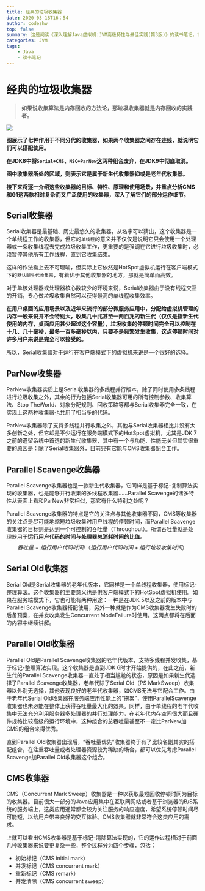 ```yaml
---
title: 经典的垃圾收集器
date: 2020-03-18T16：54
author: codezhw
top: false
summary: 这是阅读《深入理解Java虚拟机:JVM高级特性与最佳实践(第3版)》的读书笔记，记录学习过程以及一些自己的理解。
categories: JVM
tags: 
	- Java
	- 读书笔记
---
```




# 经典的垃圾收集器

> **如果说收集算法是内存回收的方法论，那垃圾收集器就是内存回收的实践者。**



![](https://gitee.com//CODEZHW/blogimage/raw/master/img/20200318165553.png)



**图展示了七种作用于不同分代的收集器，如果两个收集器之间存在连线，就说明它们可以搭配使用。**

**在JDK8中将`Serial+CMS`、`MSC+ParNew`这两种组合废弃，在JDK9中彻底取消。**

**图中收集器所处的区域，则表示它是属于新生代收集器抑或是老年代收集器。**

**接下来将逐一介绍这些收集器的目标、特性、原理和使用场景，并重点分析CMS和G1这两款相对复杂而又广泛使用的收集器，深入了解它们的部分运作细节。**



## Serial收集器

Serial收集器是最基础、历史最悠久的收集器，从名字可以猜出，这个收集器是一个单线程工作的收集器，但它的`单线程`的意义并不仅仅是说明它只会使用一个处理器或一条收集线程去完成垃圾收集工作，更重要的是强调在它进行垃圾收集时，必须暂停其他所有工作线程，直到它收集结束。

这样的作法看上去不可理喻，但实际上它依然是HotSpot虚拟机运行在客户端模式下的`默认新生代收集器`，有着优于其他收集器的地方，那就是简单而高效。

对于单核处理器或处理器核心数较少的环境来说，Serial收集器由于没有线程交互的开销，专心做垃圾收集自然可以获得最高的单线程收集效率。

**在用户桌面的应用场景以及近年来流行的部分微服务应用中，分配给虚拟机管理的内存一般来说并不会特别大，收集几十兆甚至一两百兆的新生代（仅仅是指新生代使用的内存，桌面应用甚少超过这个容量），垃圾收集的停顿时间完全可以控制在十几、几十毫秒，最多一百多毫秒以内，只要不是频繁发生收集，这点停顿时间对许多用户来说是完全可以接受的。**

所以，Serial收集器对于运行在客户端模式下的虚拟机来说是一个很好的选择。



## ParNew收集器

ParNew收集器实质上是Serial收集器的多线程并行版本，除了同时使用多条线程进行垃圾收集之外，其余的行为包括Serial收集器可用的所有控制参数、收集算法、Stop TheWorld、对象分配规则、回收策略等都与Serial收集器完全一致，在实现上这两种收集器也共用了相当多的代码。



ParNew收集器除了支持多线程并行收集之外，其他与Serial收集器相比并没有太多创新之处，但它却是不少运行在服务端模式下的HotSpot虚拟机，尤其是JDK 7之前的遗留系统中首选的新生代收集器，其中有一个与功能、性能无关但其实很重要的原因是：除了Serial收集器外，目前只有它能与CMS收集器配合工作。





## Parallel Scavenge收集器

Parallel Scavenge收集器也是一款新生代收集器，它同样是基于标记-复制算法实现的收集器，也是能够并行收集的多线程收集器……Parallel Scavenge的诸多特性从表面上看和ParNew非常相似，那它有什么特别之处呢？

Parallel Scavenge收集器的特点是它的关注点与其他收集器不同，CMS等收集器的关注点是尽可能地缩短垃圾收集时用户线程的停顿时间，而Parallel Scavenge收集器的目标则是达到一个可控制的吞吐量（Throughput）。所谓吞吐量就是处理器用于**运行用户代码的时间与处理器总消耗时间的比值。**
$$
吞吐量 = 运行用户代码时间 / （运行用户代码时间 + 运行垃圾收集时间）
$$






## Serial Old收集器

Serial Old是Serial收集器的老年代版本，它同样是一个单线程收集器，使用标记-整理算法。这个收集器的主要意义也是供客户端模式下的HotSpot虚拟机使用。如果在服务端模式下，它也可能有两种用途：一种是在JDK 5以及之前的版本中与Parallel Scavenge收集器搭配使用，另外一种就是作为CMS收集器发生失败时的后备预案，在并发收集发生Concurrent ModeFailure时使用。这两点都将在后面的内容中继续讲解。



## Parallel Old收集器

Parallel Old是Parallel Scavenge收集器的老年代版本，支持多线程并发收集，基于标记-整理算法实现。这个收集器是直到JDK 6时才开始提供的，在此之前，新生代的Parallel Scavenge收集器一直处于相当尴尬的状态，原因是如果新生代选择了Parallel Scavenge收集器，老年代除了Serial Old（PS MarkSweep）收集器以外别无选择，其他表现良好的老年代收集器，如CMS无法与它配合工作。由于老年代Serial Old收集器在服务端应用性能上的“拖累”，使用ParallelScavenge收集器也未必能在整体上获得吞吐量最大化的效果。同样，由于单线程的老年代收集中无法充分利用服务器多处理器的并行处理能力，在老年代内存空间很大而且硬件规格比较高级的运行环境中，这种组合的总吞吐量甚至不一定比ParNew加CMS的组合来得优秀。

直到Parallel Old收集器出现后，“吞吐量优先”收集器终于有了比较名副其实的搭配组合，在注重吞吐量或者处理器资源较为稀缺的场合，都可以优先考虑Parallel Scavenge加Parallel Old收集器这个组合。



## CMS收集器



CMS（Concurrent Mark Sweep）收集器是一种以获取最短回收停顿时间为目标的收集器。目前很大一部分的Java应用集中在互联网网站或者基于浏览器的B/S系统的服务端上，这类应用通常都会较为关注服务的响应速度，希望系统停顿时间尽可能短，以给用户带来良好的交互体验。CMS收集器就非常符合这类应用的需求。



上就可以看出CMS收集器是基于标记-清除算法实现的，它的运作过程相对于前面几种收集器来说要更复杂一些，整个过程分为四个步骤，包括：

- 初始标记（CMS initial mark）
- 并发标记（CMS concurrent mark）
- 重新标记（CMS remark）
- 并发清除（CMS concurrent sweep）

